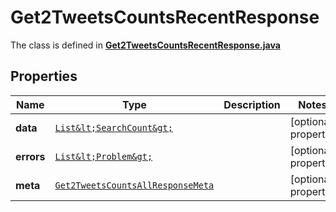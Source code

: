 

# Get2TweetsCountsRecentResponse

The class is defined in **[Get2TweetsCountsRecentResponse.java](../../src/main/java/example/micronaut/model/Get2TweetsCountsRecentResponse.java)**

## Properties

Name | Type | Description | Notes
------------ | ------------- | ------------- | -------------
**data** | [`List&lt;SearchCount&gt;`](SearchCount.md) |  |  [optional property]
**errors** | [`List&lt;Problem&gt;`](Problem.md) |  |  [optional property]
**meta** | [`Get2TweetsCountsAllResponseMeta`](Get2TweetsCountsAllResponseMeta.md) |  |  [optional property]





